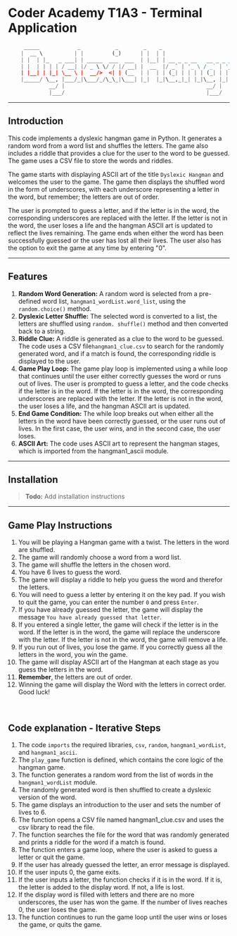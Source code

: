 # Coder Academy T1A3 - Terminal Application

```python
     _____            _           _        _    _
    |  __ \          | |         (_)      | |  | |
    | |  | |_   _ ___| | _____  ___  ___  | |__| | __ _ _ __   __ _ _ __ ___   __ _ _ __
    | |  | | | | / __| |/ _ \ \/ / |/ __| |  __  |/ _` | '_ \ / _` | '_ ` _ \ / _` | '_ \ 
    | |__| | |_| \__ \ |  __/>  <| | (__  | |  | | (_| | | | | (_| | | | | | | (_| | | | |
    |_____/ \__, |___/_|\___/_/\_\_|\___| |_|  |_|\__,_|_| |_|\__, |_| |_| |_|\__,_|_| |_|
             __/ |                                             __/ |
             |___/                                             |___/
```
---

## Introduction

This code implements a dyslexic hangman game in Python. It generates a random word from a word list and shuffles the 
letters. The game also includes a riddle that provides a clue for the user to the word to be guessed. 
The game uses a CSV file to store the words and riddles.

The game starts with displaying ASCII art of the title ```Dyslexic Hangman``` and welcomes the user to the game. The game 
then displays the shuffled word in the form of underscores, with each underscore representing a letter in the word, 
but remember; the letters are out of order.

The user is prompted to guess a letter, and if the letter is in the word, the corresponding underscores are replaced 
with the letter. If the letter is not in the word, the user loses a life and the hangman ASCII art is updated to 
reflect the lives remaining. The game ends when either the word has been successfully guessed or the user has lost all 
their lives. The user also has the option to exit the game at any time by entering "0".

---

## Features

1. **Random Word Generation:** A random word is selected from a pre-defined word list, ```hangman1_wordList.word_list```, 
   using the ```random.choice()``` method. 
2. **Dyslexic Letter Shuffle:** The selected word is converted to a list, the letters are shuffled using ```random.
   shuffle()``` method and then converted back to a string. 
3. **Riddle Clue:** A riddle is generated as a clue to the word to be guessed. The code uses a CSV file```hangman1_clue.csv``` 
to search for the randomly generated word, and if a match is found, the corresponding riddle is displayed to the user. 
4. **Game Play Loop:** The game play loop is implemented using a while loop that continues until the user either 
correctly guesses the word or runs out of lives. The user is prompted to guess a letter, and the code checks if the 
letter is in the word. If the letter is in the word, the corresponding underscores are replaced with the letter. If the letter is 
not in the word, the user loses a life, and the hangman ASCII art is updated. 
5. **End Game Condition:** The while loop breaks out when either all the letters in the word have been correctly 
   guessed, 
or the user runs out of lives. In the first case, the user wins, and in the second case, the user loses. 
6. **ASCII Art:** The code uses ASCII art to represent the hangman stages, which is imported from the hangman1_ascii 
   module.

---

## Installation

> **Todo:** Add installation instructions


---

## Game Play Instructions

1. You will be playing a Hangman game with a twist. The letters in the word are shuffled.
2. The game will randomly choose a word from a word list. 
3. The game will shuffle the letters in the chosen word. 
4. You have 6 lives to guess the word. 
5. The game will display a riddle to help you guess the word and therefor the letters. 
6. You will need to guess a letter by entering it on the key pad. If you wish to quit the game, you can enter the
 number ```0``` and press ```Enter```. 
7. If you have already guessed the letter, the game will display the message ```You have already guessed that letter```. 
8. If you entered a single letter, the game will check if the letter is in the word. If the letter is in the
word, the game will replace the underscore with the letter. If the letter is not in the word, the game will remove a life. 
9. If you run out of lives, you lose the game. If you correctly guess all the letters in the word, you win the game. 
10. The game will display ASCII art of the Hangman at each stage as you guess the letters in the word.
11. **Remember**, the letters are out of order. 
12. Winning the game will display the Word with the letters in correct order. Good luck!

<br>

## Code explanation - Iterative Steps

1. The code ```imports``` the required libraries, ```csv```, ```random```, ```hangman1_wordList```, and ```hangman1_ascii```. 
2. The ```play_game``` function is defined, which contains the core logic of the hangman game. 
3. The function generates a random word from the list of words in the ```hangman1_wordList``` module. 
4. The randomly generated word is then shuffled to create a dyslexic version of the word. 
5. The game displays an introduction to the user and sets the number of lives to 6. 
6. The function opens a CSV file named hangman1_clue.csv and uses the csv library to read the file.
7. The function searches the file for the word that was randomly generated and prints a riddle for the word if a match 
is found.
8. The function enters a game loop, where the user is asked to guess a letter or quit the game. 
9. If the user has already guessed the letter, an error message is displayed. 
10. If the user inputs 0, the game exits. 
11. If the user inputs a letter, the function checks if it is in the word. If it is, the letter is added to the display 
word. If not, a life is lost. 
12. If the display word is filled with letters and there are no more underscores, the user has won the game.
If the number of lives reaches 0, the user loses the game. 
13. The function continues to run the game loop until the user wins or loses the game, or quits the game.




